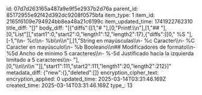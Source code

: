 id: 07d7d263165a487a9e9f5e2937b2d76a
parent_id: 85172955e92f42d392dc9208f0575bfa
item_type: 1
item_id: 2165f6109e794924bb8ea48a21c6199c
item_updated_time: 1741922762310
title_diff: "[]"
body_diff: "[{\"diffs\":[[1,\"# \"],[0,\"Printf:\\\n\"],[1,\"## \"],[0,\"List\"]],\"start1\":0,\"start2\":0,\"length1\":12,\"length2\":17},{\"diffs\":[[0,\" %S \"],[-1,\"\\\n- %c\\\n- %b\\\n\\\n\"],[1,\"String en mayúsculas\\\n- %c Caracter\\\n- %C Caracter en mayúsculo\\\n- %b Booleano\\\n## Modificadores de formato\\\n- %5d  Ancho de minimo 5 caracteres\\\n- %-5d Justificado hacia la izquierda limitado a 5 caracteres\\\n- \"],[0,\"\\\n\\\n\\\n`\"]],\"start1\":111,\"start2\":111,\"length1\":20,\"length2\":212}]"
metadata_diff: {"new":{},"deleted":[]}
encryption_cipher_text: 
encryption_applied: 0
updated_time: 2025-03-14T03:31:46.169Z
created_time: 2025-03-14T03:31:46.169Z
type_: 13